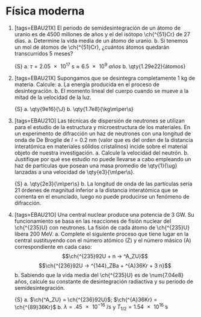 # Física moderna

1.  [tags=EBAU21X] El periodo de semidesintegración de un átomo de uranio es de
    4500 millones de años y el del isótopo \ch{^{51}Cr} de 27 días.
    a.  Determine la vida media de un átomo de uranio.
    b.  Si tenemos un mol de átomos de \ch{^{51}Cr}, ¿cuántos átomos quedarán
        transcurridos 5 meses?

    {S}
    a.  $\tau = \qty{2.05e17}{\s} \approx \qty{6.5e9}{años}$
    b.  \qty{1.29e22}{átomos}

1.  [tags=EBAU21X] Supongamos que se desintegra completamente 1 kg de materia. Calcule:
    a.  La energía producida en el proceso de desintegración.
    b.  El momento lineal del cuerpo cuando se mueve a la mitad de la velocidad de la luz.

    {S}
    a.  \qty{9e16}{\J}
    b.  \qty{1.7e8}{\kg\m\per\s}

1.  [tags=EBAU21O] Las técnicas de dispersión de neutrones se utilizan para el estudio de la estructura y microestructura de
    los materiales. En un experimento de difracción un haz de neutrones con una longitud de onda de De
    Broglie de $l = \qty{0.2}{\nm}$ (valor que es del orden de la distancia interatómica en materiales sólidos cristalinos)
    incide sobre el material objeto de nuestra investigación.
    a.  Calcule la velocidad del neutrón.
    b.  Justifique por qué ese estudio no puede llevarse a cabo empleando un haz de partículas que posean
        una masa promedio de \qty{1}{\ug} lanzadas a una velocidad de \qty{e3}{\m\per\s}.

    {S}
    a.  \qty{2e3}{\m\per\s}
    b.  La longitud de onda de las partículas sería 21 órdenes de magnitud inferior a la distancia interatómica que se
        comenta en el enunciado, luego no puede producirse un fenómeno de difracción.

1.  [tags=EBAU21O] Una central nuclear produce una potencia de 3 GW. Su funcionamiento se basa en las reacciones de fisión
    nuclear del \ch{^{235}U} con neutrones. La fisión de cada átomo de \ch{^{235}U} libera 200 MeV.
    a.  Complete el siguiente proceso que tiene lugar en la central sustituyendo con el número atómico (Z) y
        el número másico (A) correspondiente en cada caso:
        $$\ch{^{235}92U + n -> ^A_ZU}$$
        $$\ch{^{236}92U -> ^{144}_ZBa + ^{A}36Kr + 3 n}$$
    b.  Sabiendo que la vida media del \ch{^{235}U} es de \num{7.04e8} años, calcule su constante de desintegración
        radiactiva y su periodo de semidesintegración.

    {S}
    a.  $\ch{^A_ZU} = \ch{^{236}92U}$; $\ch{^{A}36Kr} = \ch{^{89}36Kr}$
    b.  $\lambda = \qty{.45e-16}{\per\s}$ y  $T_{1/2} = \qty{1.54e16}{\s}$